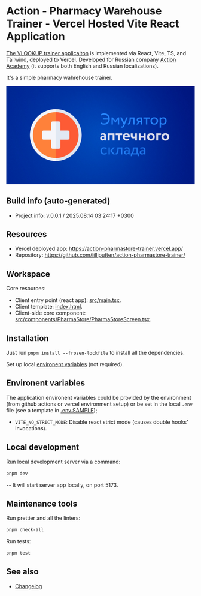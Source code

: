 <!--
 @since 2025.08.13
 @changed 2025.08.13, 15:23
-->

# Action - Pharmacy Warehouse Trainer - Vercel Hosted Vite React Application

[The VLOOKUP trainer applicaiton](https://action-pharmastore-trainer.vercel.app/?en) is implemented via React, Vite, TS, and Tailwind, deployed to Vercel. Developed for Russian company [Action Academy](https://academy.action-mcfr.ru/) (it supports both English and Russian localizations).

It's a simple pharmacy wahrehouse trainer.

![Application banner](public/opengraph-image.jpg 'Application banner')

## Build info (auto-generated)

- Project info: v.0.0.1 / 2025.08.14 03:24:17 +0300

## Resources

- Vercel deployed app: https://action-pharmastore-trainer.vercel.app/
- Repository: https://github.com/lilliputten/action-pharmastore-trainer/

## Workspace

Core resources:

- Client entry point (react app): [src/main.tsx](src/main.tsx).
- Client template: [index.html](index.html).
- Client-side core component: [src/components/PharmaStore/PharmaStoreScreen.tsx](src/components/PharmaStore/PharmaStoreScreen.tsx).

## Installation

Just run `pnpm install --frozen-lockfile` to install all the dependencies.

Set up local [environent variables](#environent-variables) (not required).

## Environent variables

The application environent variables could be provided by the environment (from github actions or vercel environment setup) or be set in the local `.env` file (see a template in [.env.SAMPLE](.env.SAMPLE));

- `VITE_NO_STRICT_MODE`: Disable react strict mode (causes double hooks' invocations).

## Local development

Run local development server via a command:

```bash
pnpm dev
```

-- It will start server app locally, on port 5173.

## Maintenance tools

Run prettier and all the linters:

```bash
pnpm check-all
```

Run tests:

```bash
pnpm test
```

## See also

- [Changelog](CHANGELOG.md)
